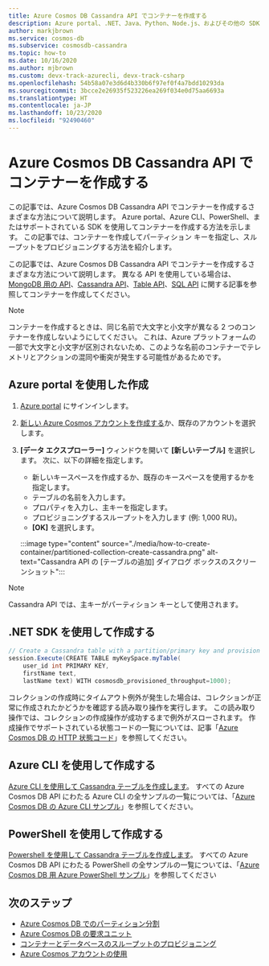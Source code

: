 ```yaml
---
title: Azure Cosmos DB Cassandra API でコンテナーを作成する
description: Azure portal、.NET、Java、Python、Node.js、およびその他の SDK を使用して、Azure Cosmos DB Cassandra API でコンテナーを作成する方法について説明します。
author: markjbrown
ms.service: cosmos-db
ms.subservice: cosmosdb-cassandra
ms.topic: how-to
ms.date: 10/16/2020
ms.author: mjbrown
ms.custom: devx-track-azurecli, devx-track-csharp
ms.openlocfilehash: 54b58a07e3d6d4b330b6f97ef0f4a7bdd10293da
ms.sourcegitcommit: 3bcce2e26935f523226ea269f034e0d75aa6693a
ms.translationtype: HT
ms.contentlocale: ja-JP
ms.lasthandoff: 10/23/2020
ms.locfileid: "92490460"
---
```

# <a name="create-a-container-in-azure-cosmos-db-cassandra-api"></a>Azure Cosmos DB Cassandra API でコンテナーを作成する

この記事では、Azure Cosmos DB Cassandra API でコンテナーを作成するさまざまな方法について説明します。 Azure portal、Azure CLI、PowerShell、またはサポートされている SDK を使用してコンテナーを作成する方法を示します。 この記事では、コンテナーを作成してパーティション キーを指定し、スループットをプロビジョニングする方法を紹介します。

この記事では、Azure Cosmos DB Cassandra API でコンテナーを作成するさまざまな方法について説明します。 異なる API を使用している場合は、[MongoDB 用の API](how-to-create-container-mongodb.md)、[Cassandra API](how-to-create-container-gremlin.md)、[Table API](how-to-create-container-table.md)、[SQL API](how-to-create-container.md) に関する記事を参照してコンテナーを作成してください。

> [!NOTE]
> コンテナーを作成するときは、同じ名前で大文字と小文字が異なる 2 つのコンテナーを作成しないようにしてください。 これは、Azure プラットフォームの一部で大文字と小文字が区別されないため、このような名前のコンテナーでテレメトリとアクションの混同や衝突が発生する可能性があるためです。

## <a name="create-using-azure-portal"></a><a id="portal-cassandra"></a>Azure portal を使用した作成

1. [Azure portal](https://portal.azure.com/) にサインインします。

1. [新しい Azure Cosmos アカウントを作成する](create-cassandra-dotnet.md#create-a-database-account)か、既存のアカウントを選択します。

1. **[データ エクスプローラー]** ウィンドウを開いて **[新しいテーブル]** を選択します。 次に、以下の詳細を指定します。

   * 新しいキースペースを作成するか、既存のキースペースを使用するかを指定します。
   * テーブルの名前を入力します。
   * プロパティを入力し、主キーを指定します。
   * プロビジョニングするスループットを入力します (例: 1,000 RU)。
   * **[OK]** を選択します。

    :::image type="content" source="./media/how-to-create-container/partitioned-collection-create-cassandra.png" alt-text="Cassandra API の [テーブルの追加] ダイアログ ボックスのスクリーンショット":::

> [!NOTE]
> Cassandra API では、主キーがパーティション キーとして使用されます。

## <a name="create-using-net-sdk"></a><a id="dotnet-cassandra"></a>.NET SDK を使用して作成する

```csharp
// Create a Cassandra table with a partition/primary key and provision 1000 RU/s throughput.
session.Execute(CREATE TABLE myKeySpace.myTable(
    user_id int PRIMARY KEY,
    firstName text,
    lastName text) WITH cosmosdb_provisioned_throughput=1000);
```

コレクションの作成時にタイムアウト例外が発生した場合は、コレクションが正常に作成されたかどうかを確認する読み取り操作を実行します。 この読み取り操作では、コレクションの作成操作が成功するまで例外がスローされます。 作成操作でサポートされている状態コードの一覧については、記事「[Azure Cosmos DB の HTTP 状態コード](/rest/api/cosmos-db/http-status-codes-for-cosmosdb)」を参照してください。

## <a name="create-using-azure-cli"></a><a id="cli-mongodb"></a>Azure CLI を使用して作成する

[Azure CLI を使用して Cassandra テーブルを作成します](./scripts/cli/cassandra/create.md)。 すべての Azure Cosmos DB API にわたる Azure CLI の全サンプルの一覧については、「[Azure Cosmos DB の Azure CLI サンプル](cli-samples.md)」を参照してください。

## <a name="create-using-powershell"></a>PowerShell を使用して作成する

[Powershell を使用して Cassandra テーブルを作成します](./scripts/powershell/cassandra/create.md)。 すべての Azure Cosmos DB API にわたる PowerShell の全サンプルの一覧については、「[Azure Cosmos DB 用 Azure PowerShell サンプル](powershell-samples.md)」を参照してください

## <a name="next-steps"></a>次のステップ

* [Azure Cosmos DB でのパーティション分割](partitioning-overview.md)
* [Azure Cosmos DB の要求ユニット](request-units.md)
* [コンテナーとデータベースのスループットのプロビジョニング](set-throughput.md)
* [Azure Cosmos アカウントの使用](./account-databases-containers-items.md)